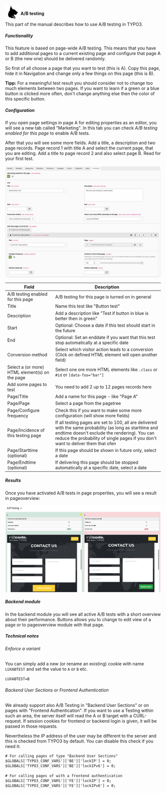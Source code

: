 <img align="left" src="../../../Resources/Public/Icons/lux.svg" width="50" />

#### A/B testing

This part of the manual describes how to use A/B testing in TYPO3.

##### Functionality

This feature is based on page-wide A/B testing. This means that you have to add additional pages to a current existing
page and configure that page A or B (the new one) should be delivered randomly.

So first of all choose a page that you want to test (this is A). Copy this page, hide it in Navigation and
change only a few things on this page (this is B).

**Tipp:** For a meaningful test result you should consider not to change too much elements between two pages.
If you want to learn if a green or a blue button is clicked more often, don't change anything else then the color of
this specific button.

##### Configuration

If you open page settings in page A for editing properties as an editor, you will see a new tab called "Marketing".
In this tab you can check *A/B testing enabled for this page* to enable A/B tests.

After that you will see some more fields. Add a title, a description and two page records. Page record 1 with title A
and select the current page, that you are editing. Add a title to page record 2 and also select page B.
Read for your first test.

<img src="../../../Documentation/Images/screenshot_abtesting_pagesettings.png" width="800" />

| Field                                            | Description                                                                                               |
| ------------------------------------------------ | --------------------------------------------------------------------------------------------------------- |
| A/B testing enabled for this page                | A/B testing for this page is turned on in general                                                         |
| Title                                            | Name this test like "Button test"                                                                         |
| Description                                      | Add a description like "Test if button in blue is better then in green"                                   |
| Start                                            | Optional: Choose a date if this test should start in the future                                           |
| End                                              | Optional: Set an enddate if you want that this test stop automatically at a specific date                 |
| Conversion method                                | Select which visitor action leads to a conversion (Click on defined HTML element will open another field) |
| Select a (or more) HTML element(s) on the page   | Select one ore more HTML elements like `.class` or `#id` or `[data-foo="bar"]`                            |
| Add some pages to test                           | You need to add 2 up to 12 pages records here                                                             |
| Page/Title                                       | Add a name for this page - like "Page A"                                                                  |
| Page/Page                                        | Select a page from the pagetree                                                                           |
| Page/Configure frequency                         | Check this if you want to make some more configuration (will show more fields)                            |
| Page/Incidence of this testing page              | If all testing pages are set to 100, all are delivered with the same probability (as long as starttime and endtime doesn't exclude the rendering). You can reduce the probability of single pages if you don't want to deliver them that ofen |
| Page/Starttime (optional)                        | If this page should be shown in future only, select a date                                                |
| Page/Endtime (optional)                          | If delivering this page should be stopped automatically at a specific date, select a date                 |

##### Results

Once you have activated A/B tests in page properties, you will see a result in pageoverview:

<img src="../../../Documentation/Images/screenshot_abtesting_pageoverview.png" width="800" />


##### Backend module

In the backend module you will see all active A/B tests with a short overview about their performance.
Buttons allows you to change to edit view of a page or to pageoverview module with that page.


##### Technical notes

###### Enforce a variant

You can simply add a new (or rename an existing) cookie with name `LUXABTEST` and set the value to `A` or `B` etc.

`LUXABTEST=B`

###### Backend User Sections or Frontend Authentication

We already support also A/B Testing in "Backend User Sections" or on pages with "Frontend Authentication".
If you want to use a Testing within such an area, the server itself will read the A or B target with a CURL-request. If
session cookies for frontend or backend login is given, it will be passed in those requests.

Nevertheless the IP address of the user may be different to the server and this is checked from TYPO3 by default.
You can disable this check if you need it:

```
# For calling pages of type "Backend User Sections"
$GLOBALS['TYPO3_CONF_VARS']['BE']['lockIP'] = 0;
$GLOBALS['TYPO3_CONF_VARS']['BE']['lockIPv6'] = 0;

# For calling pages of with a frontend authentication
$GLOBALS['TYPO3_CONF_VARS']['FE']['lockIP'] = 0;
$GLOBALS['TYPO3_CONF_VARS']['FE']['lockIPv6'] = 0;
```
